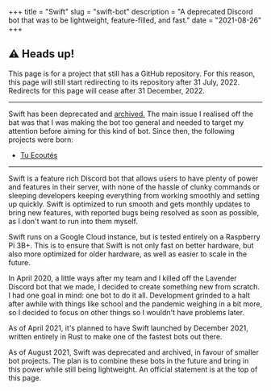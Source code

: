 +++
title = "Swift"
slug = "swift-bot"
description = "A deprecated Discord bot that was to be lightweight, feature-filled, and fast."
date = "2021-08-26"
+++

## ⚠️ Heads up!
This page is for a project that still has a GitHub repository. For this reason, this page will still start redirecting to its repository after 31 July, 2022. Redirects for this page will cease after 31 December, 2022.

---

Swift has been deprecated and [archived.](https://github.com/doamatto/swiftbot-legacy) The main issue I realised off the bat was that I was making the bot too general and needed to target my attention before aiming for this kind of bot. Since then, the following projects were born:
- [Tu Ecoutés](/projects/tu-ecoutes)

---

Swift is a feature rich Discord bot that allows users to have plenty of power and features in their server, with none of the hassle of clunky commands or sleeping developers keeping everything from working smoothly and setting up quickly. Swift is optimized to run smooth and gets monthly updates to bring new features, with reported bugs being resolved as soon as possible, as I don't want to run into them myself.

Swift runs on a Google Cloud instance, but is tested entirely on a Raspberry Pi 3B+. This is to ensure that Swift is not only fast on better hardware, but also more optimized for older hardware, as well as easier to scale in the future.

In April 2020, a little ways after my team and I killed off the Lavender Discord bot that we made, I decided to create something new from scratch. I had one goal in mind: one bot to do it all. Development grinded to a halt after awhile with things like school and the pandemic weighing in a bit more, so I decided to focus on other things so I wouldn't have problems later.

As of April 2021, it's planned to have Swift launched by December 2021, written entirely in Rust to make one of the fastest bots out there.

As of August 2021, Swift was deprecated and archived, in favour of smaller bot projects. The plan is to combine these bots in the future and bring in this power while still being lightweight. An official statement is at the top of this page.
